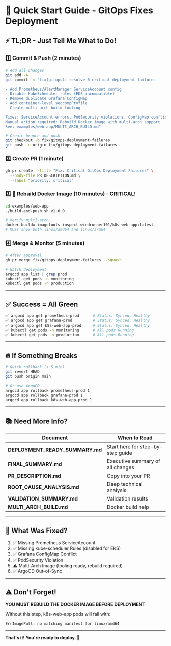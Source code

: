 # 🚀 Quick Start Guide - GitOps Fixes Deployment

## ⚡ TL;DR - Just Tell Me What to Do!

### 1️⃣ Commit & Push (2 minutes)

```bash
# Add all changes
git add -A
git commit -m "fix(gitops): resolve 6 critical deployment failures

- Add Prometheus/AlertManager ServiceAccount config
- Disable kubeScheduler rules (EKS incompatible)  
- Remove duplicate Grafana ConfigMap
- Add container-level seccompProfile
- Create multi-arch build tooling

Fixes: ServiceAccount errors, PodSecurity violations, ConfigMap conflicts
Manual action required: Rebuild Docker image with multi-arch support
See: examples/web-app/MULTI_ARCH_BUILD.md"

# Create branch and push
git checkout -b fix/gitops-deployment-failures
git push -u origin fix/gitops-deployment-failures
```

### 2️⃣ Create PR (1 minute)

```bash
gh pr create --title "Fix: Critical GitOps Deployment Failures" \
  --body-file PR_DESCRIPTION.md \
  --label "priority: critical"
```

### 3️⃣ 🚨 Rebuild Docker Image (10 minutes) - CRITICAL!

```bash
cd examples/web-app
./build-and-push.sh v1.0.0

# Verify multi-arch
docker buildx imagetools inspect windrunner101/k8s-web-app:latest
# MUST show both linux/amd64 and linux/arm64
```

### 4️⃣ Merge & Monitor (5 minutes)

```bash
# After approval
gh pr merge fix/gitops-deployment-failures --squash

# Watch deployment
argocd app list | grep prod
kubectl get pods -n monitoring
kubectl get pods -n production
```

---

## ✅ Success = All Green

```bash
✅ argocd app get prometheus-prod      # Status: Synced, Healthy
✅ argocd app get grafana-prod         # Status: Synced, Healthy  
✅ argocd app get k8s-web-app-prod     # Status: Synced, Healthy
✅ kubectl get pods -n monitoring      # All pods Running
✅ kubectl get pods -n production      # All pods Running
```

---

## 🔥 If Something Breaks

```bash
# Quick rollback (< 5 min)
git revert HEAD
git push origin main

# Or use ArgoCD
argocd app rollback prometheus-prod 1
argocd app rollback grafana-prod 1
argocd app rollback k8s-web-app-prod 1
```

---

## 📚 Need More Info?

| Document | When to Read |
|----------|-------------|
| **DEPLOYMENT_READY_SUMMARY.md** | Start here for step-by-step guide |
| **FINAL_SUMMARY.md** | Executive summary of all changes |
| **PR_DESCRIPTION.md** | Copy into your PR |
| **ROOT_CAUSE_ANALYSIS.md** | Deep technical analysis |
| **VALIDATION_SUMMARY.md** | Validation results |
| **MULTI_ARCH_BUILD.md** | Docker build help |

---

## 🎯 What Was Fixed?

1. ✅ Missing Prometheus ServiceAccount
2. ✅ Missing kube-scheduler Rules (disabled for EKS)
3. ✅ Grafana ConfigMap Conflict
4. ✅ PodSecurity Violation
5. ⚠️ Multi-Arch Image (tooling ready, rebuild required)
6. ✅ ArgoCD Out-of-Sync

---

## ⚠️ Don't Forget!

**YOU MUST REBUILD THE DOCKER IMAGE BEFORE DEPLOYMENT**

Without this step, k8s-web-app pods will fail with:
```
ErrImagePull: no matching manifest for linux/amd64
```

---

**That's it! You're ready to deploy. 🎉**

